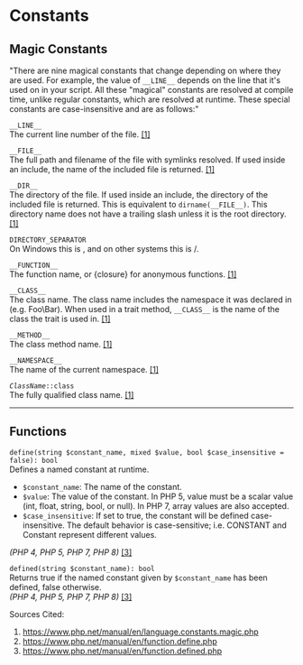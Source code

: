 # Constants

## Magic Constants

"There are nine magical constants that change depending on where they are used. For example, the value of `__LINE__` depends on the line that it's used on in your script. All these "magical" constants are resolved at compile time, unlike regular constants, which are resolved at runtime. These special constants are case-insensitive and are as follows:"

`__LINE__`  
The current line number of the file. [[1]](#sources-cited)

`__FILE__`  
The full path and filename of the file with symlinks resolved. If used inside an include, the name of the included file is returned. [[1]](#sources-cited)

`__DIR__`  
The directory of the file. If used inside an include, the directory of the included file is returned. This is equivalent to `dirname(__FILE__)`. This directory name does not have a trailing slash unless it is the root directory. [[1]](#sources-cited)

`DIRECTORY_SEPARATOR`  
On Windows this is \, and on other systems this is /.

`__FUNCTION__`  
The function name, or {closure} for anonymous functions. [[1]](#sources-cited)

`__CLASS__`  
The class name. The class name includes the namespace it was declared in (e.g. Foo\Bar). When used in a trait method, `__CLASS__` is the name of the class the trait is used in. [[1]](#sources-cited)

`__METHOD__`  
The class method name. [[1]](#sources-cited)

`__NAMESPACE__`  
The name of the current namespace. [[1]](#sources-cited)

*`ClassName`*`::class`  
The fully qualified class name. [[1]](#sources-cited)

***

## Functions

`define(string $constant_name, mixed $value, bool $case_insensitive = false): bool`  
Defines a named constant at runtime.  
- `$constant_name`: The name of the constant.  
- `$value`: The value of the constant. In PHP 5, value must be a scalar value (int, float, string, bool, or null). In PHP 7, array values are also accepted.  
- `$case_insensitive`: If set to true, the constant will be defined case-insensitive. The default behavior is case-sensitive; i.e. CONSTANT and Constant represent different values.  

*(PHP 4, PHP 5, PHP 7, PHP 8)* [[3]](#sources-cited)

`defined(string $constant_name): bool`  
Returns true if the named constant given by `$constant_name` has been defined, false otherwise.  
*(PHP 4, PHP 5, PHP 7, PHP 8)* [[3]](#sources-cited)

Sources Cited:
1. <https://www.php.net/manual/en/language.constants.magic.php>
2. <https://www.php.net/manual/en/function.define.php>
3. <https://www.php.net/manual/en/function.defined.php>
